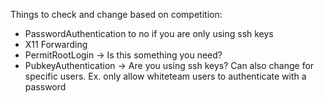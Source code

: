 Things to check and change based on competition:
- PasswordAuthentication to no if you are only using ssh keys
- X11 Forwarding
- PermitRootLogin -> Is this something you need?
- PubkeyAuthentication -> Are you using ssh keys?
Can also change for specific users. Ex. only allow whiteteam users to authenticate with a password